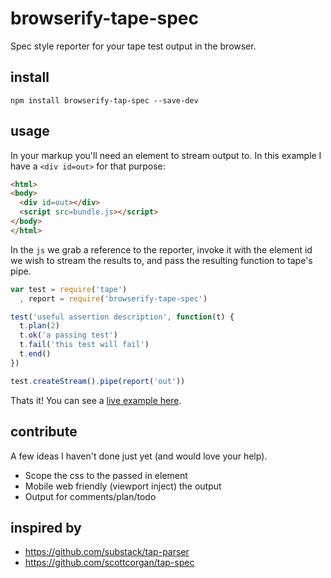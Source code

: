# browserify-tape-spec

Spec style reporter for your tape test output in the browser.

## install

    npm install browserify-tap-spec --save-dev

## usage

In your markup you'll need an element to stream output to. In this example I have a `<div id=out>` for that purpose:

```html
<html>
<body>
  <div id=out></div>
  <script src=bundle.js></script>
</body>
</html>
```

In the `js` we grab a reference to the reporter, invoke it with the element id we wish to stream the results to, and pass the resulting function to tape's pipe.

```javascript
var test = require('tape')
  , report = require('browserify-tape-spec')

test('useful assertion description', function(t) {
  t.plan(2)
  t.ok('a passing test')
  t.fail('this test will fail')
  t.end()
})

test.createStream().pipe(report('out'))
```

Thats it! You can see a [live example here](http://jsbin.com/cunedo/5/edit).

## contribute

A few ideas I haven't done just yet (and would love your help).

- Scope the css to the passed in element
- Mobile web friendly (viewport inject) the output
- Output for comments/plan/todo

## inspired by 

- https://github.com/substack/tap-parser
- https://github.com/scottcorgan/tap-spec
